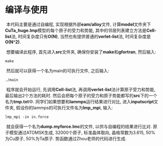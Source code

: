 # 编译与使用

​		本代码主要是通过自编程, 实现根据外部**eam/alloy**文件, 计算**model**文件夹下**CuTa_huge.lmp**模型的每个原子的受力和势能,  其中的邻居列表建立方法是**Cell-list**法, 时间复杂度只有**O(N)**, 当然也有提供普通的**verlet-list**法, 时间复杂度是**O(N^2)**. 

​		想要编译此程序, 首先进入**src**文件夹, 确保你安装了**make**和**gfortran**, 然后输入:

```shell
make
```

​		然后就可以获得一个名为main的可执行文件, 之后输入:

```shell
./main
```

​		程序就会开始运行, 先调用**Cell-list**法, 再调用**verlet-list**法计算原子受力和势能, 最后输出2个方法的耗时. 然后会把每个原子的受力和原子势能都写的**src**下的一个名为**tmp.txt**中. 同学们如果想要和**lammps**运行结果进行对比, 进入**inputscript**文件夹, 假设你的lammps的可执行文件名为**lmp_mpi**, 输入:

```shell
lmp_mpi -in in.force
```

​		就会获得一个名为**dump.myforce.lmc**的文件, 以供与自编程的结果进行比对. 原子模型通过ATOMSK生成, 32000个原子, 标准晶体取向, 晶格常数为3.615, 50%为Cu原子, 50%为Ta原子. 势函数通过Zhou老师的代码进行生成.